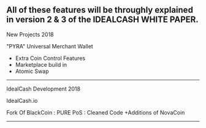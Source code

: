 
All of these features will be throughly explained in version 2 & 3 of the IDEALCASH WHITE PAPER.
------------------------------------------------------------
New Projects 2018

"PYRA" Universal Merchant Wallet 

- Extra Coin Control Features
- Marketplace build in
- Atomic Swap
------------------------------------------------------------

IdealCash Development 2018

IdealCash.io

Fork Of BlackCoin : PURE PoS : Cleaned Code
+Additions of NovaCoin

------------------------------------------------------------
